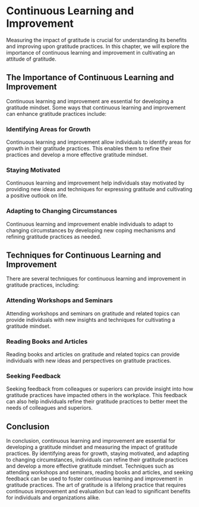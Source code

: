 Continuous Learning and Improvement
=================================================================================

Measuring the impact of gratitude is crucial for understanding its benefits and improving upon gratitude practices. In this chapter, we will explore the importance of continuous learning and improvement in cultivating an attitude of gratitude.

The Importance of Continuous Learning and Improvement
-----------------------------------------------------

Continuous learning and improvement are essential for developing a gratitude mindset. Some ways that continuous learning and improvement can enhance gratitude practices include:

### Identifying Areas for Growth

Continuous learning and improvement allow individuals to identify areas for growth in their gratitude practices. This enables them to refine their practices and develop a more effective gratitude mindset.

### Staying Motivated

Continuous learning and improvement help individuals stay motivated by providing new ideas and techniques for expressing gratitude and cultivating a positive outlook on life.

### Adapting to Changing Circumstances

Continuous learning and improvement enable individuals to adapt to changing circumstances by developing new coping mechanisms and refining gratitude practices as needed.

Techniques for Continuous Learning and Improvement
--------------------------------------------------

There are several techniques for continuous learning and improvement in gratitude practices, including:

### Attending Workshops and Seminars

Attending workshops and seminars on gratitude and related topics can provide individuals with new insights and techniques for cultivating a gratitude mindset.

### Reading Books and Articles

Reading books and articles on gratitude and related topics can provide individuals with new ideas and perspectives on gratitude practices.

### Seeking Feedback

Seeking feedback from colleagues or superiors can provide insight into how gratitude practices have impacted others in the workplace. This feedback can also help individuals refine their gratitude practices to better meet the needs of colleagues and superiors.

Conclusion
----------

In conclusion, continuous learning and improvement are essential for developing a gratitude mindset and measuring the impact of gratitude practices. By identifying areas for growth, staying motivated, and adapting to changing circumstances, individuals can refine their gratitude practices and develop a more effective gratitude mindset. Techniques such as attending workshops and seminars, reading books and articles, and seeking feedback can be used to foster continuous learning and improvement in gratitude practices. The art of gratitude is a lifelong practice that requires continuous improvement and evaluation but can lead to significant benefits for individuals and organizations alike.
